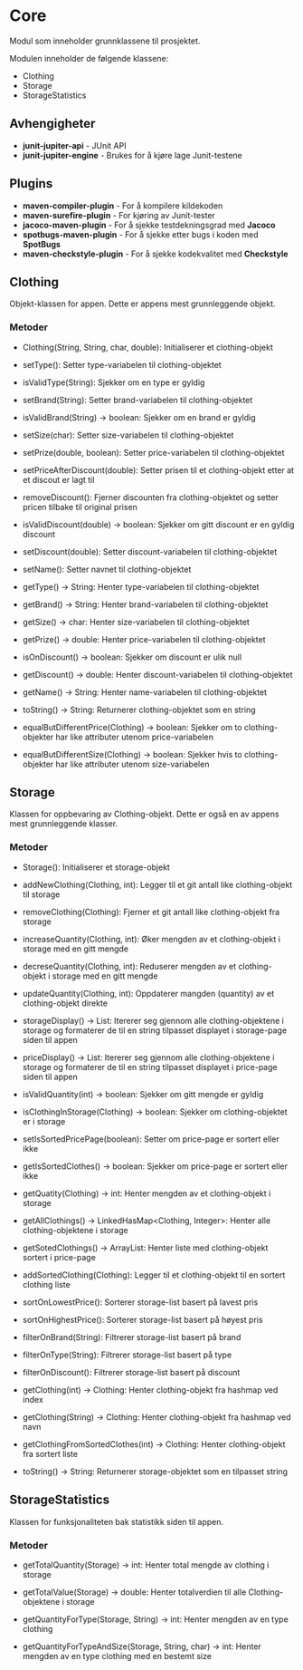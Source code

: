 # Core

Modul som inneholder grunnklassene til prosjektet.

Modulen inneholder de følgende klassene:

- Clothing
- Storage
- StorageStatistics

## Avhengigheter

- **junit-jupiter-api** - JUnit API
- **junit-jupiter-engine** - Brukes for å kjøre lage Junit-testene

## Plugins

- **maven-compiler-plugin** - For å kompilere kildekoden
- **maven-surefire-plugin** - For kjøring av Junit-tester
- **jacoco-maven-plugin** - For å sjekke testdekningsgrad med **Jacoco**
- **spotbugs-maven-plugin** - For å sjekke etter bugs i koden med **SpotBugs**
- **maven-checkstyle-plugin** - For å sjekke kodekvalitet med **Checkstyle**

## Clothing

Objekt-klassen for appen. Dette er appens mest grunnleggende objekt.

### Metoder

- Clothing(String, String, char, double): Initialiserer et clothing-objekt

- setType(): Setter type-variabelen til clothing-objektet

- isValidType(String): Sjekker om en type er gyldig

- setBrand(String): Setter brand-variabelen til clothing-objektet

- isValidBrand(String) -> boolean: Sjekker om en brand er gyldig

- setSize(char): Setter size-variabelen til clothing-objektet

- setPrize(double, boolean): Setter price-variabelen til clothing-objektet

- setPriceAfterDiscount(double): Setter prisen til et clothing-objekt etter at et discout er lagt til

- removeDiscount(): Fjerner discounten fra clothing-objektet og setter pricen tilbake til original prisen

- isValidDiscount(double) -> boolean: Sjekker om gitt discount er en gyldig discount

- setDiscount(double): Setter discount-variabelen til clothing-objektet

- setName(): Setter navnet til clothing-objektet

- getType() -> String: Henter type-variabelen til clothing-objektet

- getBrand() -> String: Henter brand-variabelen til clothing-objektet

- getSize() -> char: Henter size-variabelen til clothing-objektet

- getPrize() -> double: Henter price-variabelen til clothing-objektet

- isOnDiscount() -> boolean: Sjekker om discount er ulik null

- getDiscount() -> double: Henter discount-variabelen til clothing-objektet

- getName() -> String: Henter name-variabelen til clothing-objektet

- toString() -> String: Returnerer clothing-objektet som en string

- equalButDifferentPrice(Clothing) -> boolean: Sjekker om to clothing-objekter har like attributer utenom price-variabelen

- equalButDifferentSize(Clothing) -> boolean: Sjekker hvis to clothing-objekter har like attributer utenom size-variabelen

## Storage

Klassen for oppbevaring av Clothing-objekt. Dette er også en av appens mest grunnleggende klasser.

### Metoder

- Storage(): Initialiserer et storage-objekt

- addNewClothing(Clothing, int): Legger til et git antall like clothing-objekt til storage

- removeClothing(Clothing): Fjerner et git antall like clothing-objekt fra storage

- increaseQuantity(Clothing, int): Øker mengden av et clothing-objekt i storage med en gitt mengde

- decreseQuantity(Clothing, int): Reduserer mengden av et clothing-objekt i storage med en gitt mengde

- updateQuantity(Clothing, int): Oppdaterer mangden (quantity) av et clothing-objekt direkte

- storageDisplay() -> List<String>: Itererer seg gjennom alle clothing-objektene i storage og formaterer de til en string tilpasset displayet i storage-page siden til appen

- priceDisplay() -> List<String>: Itererer seg gjennom alle clothing-objektene i storage og formaterer de til en string tilpasset displayet i price-page siden til appen 

- isValidQuantity(int) -> boolean: Sjekker om gitt mengde er gyldig 

- isClothingInStorage(Clothing) -> boolean: Sjekker om clothing-objektet er i storage

- setIsSortedPricePage(boolean): Setter om price-page er sortert eller ikke

- getIsSortedClothes() -> boolean: Sjekker om price-page er sortert eller ikke

- getQuatity(Clothing) -> int: Henter mengden av et clothing-objekt i storage 

- getAllClothings() -> LinkedHasMap<Clothing, Integer>: Henter alle clothing-objektene i storage

- getSotedClothings() -> ArrayList<Clothing>: Henter liste med clothing-objekt sortert i price-page

- addSortedClothing(Clothing): Legger til et clothing-objekt til en sortert clothing liste

- sortOnLowestPrice(): Sorterer storage-list basert på lavest pris

- sortOnHighestPrice(): Sorterer storage-list basert på høyest pris

- filterOnBrand(String): Filtrerer storage-list basert på brand

- filterOnType(String): Filtrerer storage-list basert på type

- filterOnDiscount(): Filtrerer storage-list basert på discount 

- getClothing(int) -> Clothing: Henter clothing-objekt fra hashmap ved index

- getClothing(String) -> Clothing: Henter clothing-objekt fra hashmap ved navn

- getClothingFromSortedClothes(int) -> Clothing: Henter clothing-objekt fra sortert liste

- toString() -> String: Returnerer storage-objektet som en tilpasset string


## StorageStatistics

Klassen for funksjonaliteten bak statistikk siden til appen.

### Metoder

- getTotalQuantity(Storage) -> int: Henter total mengde av clothing i storage 

- getTotalValue(Storage) -> double: Henter totalverdien til alle Clothing-objektene i storage

- getQuantityForType(Storage, String) -> int: Henter mengden av en type clothing

- getQuantityForTypeAndSize(Storage, String, char) -> int: Henter mengden av en type clothing med en bestemt size